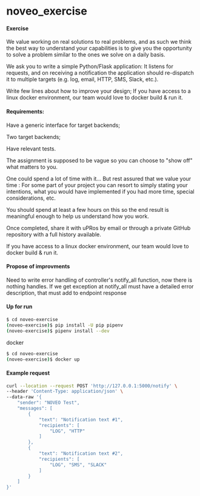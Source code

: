 # noveo_exercise

#### Exercise
 
We value working on real solutions to real problems, and as such we think the best way to understand your capabilities is to give you the opportunity to solve a problem similar to the ones we solve on a daily basis.

We ask you to write a simple Python/Flask application:
It listens for requests, and on receiving a notification the application should re-dispatch it to multiple targets (e.g. log, email, HTTP, SMS, Slack, etc.).

Write few lines about how to improve your design;
If you have access to a linux docker environment, our team would love to docker build & run it.
 
#### Requirements:
Have a generic interface for target backends;

Two target backends;

Have relevant tests.

The assignment is supposed to be vague so you can choose to "show off" what matters to you.

One could spend a lot of time with it... But rest assured that we value your time : For some part of your project you can resort to simply stating your intentions, what you would have implemented if you had more time, special considerations, etc.

You should spend at least a few hours on this so the end result is meaningful enough to help us understand how you work.

Once completed, share it with uPRos by email or through a private GitHub repository with a full history available.

If you have access to a linux docker environment, our team would love to docker build & run it.


#### Propose of improvments
Need to write error handling of controller's notify_all function, now there is nothing handles. If we get exception at notify_all must have a detailed error description, that must add to endpoint response

#### Up for run
```bash
$ cd noveo-exercise
(noveo-exercise)$ pip install -U pip pipenv
(noveo-exercise)$ pipenv install --dev
```

docker
```bash
$ cd noveo-exercise
(noveo-exercise)$ docker up
```

#### Example request
```bash
curl --location --request POST 'http://127.0.0.1:5000/notify' \
--header 'Content-Type: application/json' \
--data-raw '{
    "sender": "NOVEO Test",
    "messages": [
        {
            "text": "Notification text #1",
            "recipients": [
                "LOG", "HTTP"
            ]
        },
        {
            "text": "Notification text #2",
            "recipients": [
                "LOG", "SMS", "SLACK"
            ]
        }
    ]
}'
```